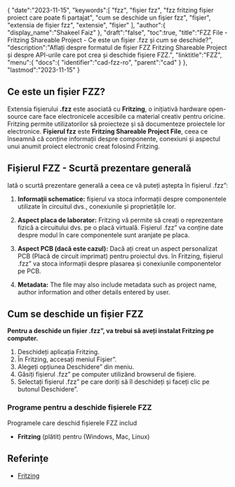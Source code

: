 {
   "date":"2023-11-15",
   "keywords":[
"fzz",
"fișier fzz",
"fzz fritzing fișier proiect care poate fi partajat",
"cum se deschide un fișier fzz",
"fişier",
"extensia de fișier fzz",
"extensie",
"fişier"
],
   "author":{
      "display_name":"Shakeel Faiz"
},
   "draft":"false",
   "toc":true,
   "title":"FZZ File - Fritzing Shareable Project - Ce este un fișier .fzz și cum se deschide?",
   "description":"Aflați despre formatul de fișier FZZ Fritzing Shareable Project și despre API-urile care pot crea și deschide fișiere FZZ.",
   "linktitle":"FZZ",
   "menu":{
      "docs":{
         "identifier":"cad-fzz-ro",
         "parent":"cad"
}
},
   "lastmod":"2023-11-15"
}

## Ce este un fișier FZZ?

Extensia fișierului **.fzz** este asociată cu **Fritzing**, o inițiativă hardware open-source care face electronicele accesibile ca material creativ pentru oricine. Fritzing permite utilizatorilor să proiecteze și să documenteze proiectele lor electronice. **Fișierul fzz** este **Fritzing Shareable Project File**, ceea ce înseamnă că conține informații despre componente, conexiuni și aspectul unui anumit proiect electronic creat folosind Fritzing.

## Fișierul FZZ - Scurtă prezentare generală

Iată o scurtă prezentare generală a ceea ce vă puteți aștepta în fișierul .fzz”:

1.  **Informații schematice:** fișierul va stoca informații despre componentele utilizate în circuitul dvs., conexiunile și proprietățile lor.
    
2.  **Aspect placa de laborator:** Fritzing vă permite să creați o reprezentare fizică a circuitului dvs. pe o placă virtuală. Fișierul .fzz” va conține date despre modul în care componentele sunt aranjate pe placa.
    
3.  **Aspect PCB (dacă este cazul):** Dacă ați creat un aspect personalizat PCB (Placă de circuit imprimat) pentru proiectul dvs. în Fritzing, fișierul .fzz” va stoca informații despre plasarea și conexiunile componentelor pe PCB.
    
4.  **Metadata:** The file may also include metadata such as project name, author information and other details entered by user.

## Cum se deschide un fișier FZZ

**Pentru a deschide un fișier .fzz”, va trebui să aveți instalat Fritzing pe computer.**

1. Deschideți aplicația Fritzing.
2. În Fritzing, accesați meniul Fișier”.
3. Alegeți opțiunea Deschidere” din meniu.
4. Găsiți fișierul .fzz” pe computer utilizând browserul de fișiere.
5. Selectați fișierul .fzz” pe care doriți să îl deschideți și faceți clic pe butonul Deschidere”.

### Programe pentru a deschide fișierele FZZ

Programele care deschid fișierele FZZ includ

- **Fritzing** (plătit) pentru (Windows, Mac, Linux)

## Referințe
* [Fritzing](https://fritzing.org/)



